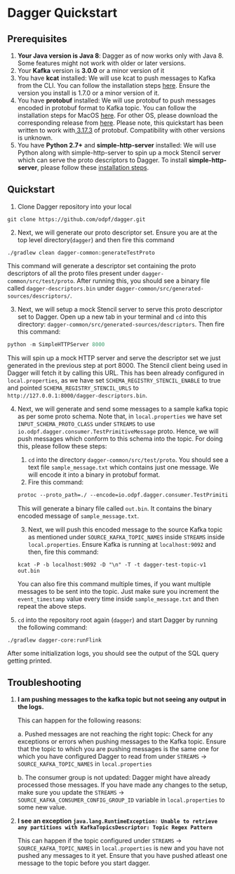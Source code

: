 # Dagger Quickstart

## Prerequisites

1. **Your Java version is Java 8**: Dagger as of now works only with Java 8. Some features might not work with older or later versions.
2. Your **Kafka** version is **3.0.0** or a minor version of it
3. You have **kcat** installed: We will use kcat to push messages to Kafka from the CLI. You can follow the installation steps [here](https://github.com/edenhill/kcat). Ensure the version you install is 1.7.0 or a minor version of it.
4. You have **protobuf** installed: We will use protobuf to push messages encoded in protobuf format to Kafka topic. You can follow the installation steps for MacOS [here](https://formulae.brew.sh/formula/protobuf). For other OS, please download the corresponding release from [here](https://github.com/protocolbuffers/protobuf/releases). Please note, this quickstart has been written to work with[ 3.17.3](https://github.com/protocolbuffers/protobuf/releases/tag/v3.17.3) of protobuf. Compatibility with other versions is unknown.
5. You have **Python 2.7+** and **simple-http-server** installed: We will use Python along with simple-http-server to spin up a mock Stencil server which can serve the proto descriptors to Dagger. To install **simple-http-server**, please follow these [installation steps](https://pypi.org/project/simple-http-server/).

## Quickstart

1. Clone Dagger repository into your local

```shell
git clone https://github.com/odpf/dagger.git
```
2. Next, we will generate our proto descriptor set. Ensure you are at the top level directory(`dagger`) and then fire this command

```
./gradlew clean dagger-common:generateTestProto
```

This command will generate a descriptor set containing the proto descriptors of all the proto files present under `dagger-common/src/test/proto`. After running this, you should see a binary file called `dagger-descriptors.bin` under `dagger-common/src/generated-sources/descriptors/`.

3. Next, we will setup a mock Stencil server to serve this proto descriptor set to Dagger. Open up a new tab in your terminal and `cd` into this directory: `dagger-common/src/generated-sources/descriptors`. Then fire this command:

```python
python -m SimpleHTTPServer 8000
```

This will spin up a mock HTTP server and serve the descriptor set we just generated in the previous step at port 8000.
The Stencil client being used in Dagger will fetch it by calling this URL. This has been already configured in `local.properties`, as we have set `SCHEMA_REGISTRY_STENCIL_ENABLE` to true and pointed `SCHEMA_REGISTRY_STENCIL_URLS` to `http://127.0.0.1:8000/dagger-descriptors.bin`.

4. Next, we will generate and send some messages to a sample kafka topic as per some proto schema. Note that, in `local.properties` we have set `INPUT_SCHEMA_PROTO_CLASS` under `STREAMS` to use `io.odpf.dagger.consumer.TestPrimitiveMessage` proto. Hence, we will push messages which conform to this schema into the topic. For doing this, please follow these steps:
   1. `cd` into the directory `dagger-common/src/test/proto`. You should see a text file `sample_message.txt` which contains just one message. We will encode it into a binary in protobuf format.
   2. Fire this command:
   ```protobuf
   protoc --proto_path=./ --encode=io.odpf.dagger.consumer.TestPrimitiveMessage ./TestLogMessage.proto < ./sample_message.txt > out.bin
   ```
   This will generate a binary file called `out.bin`. It contains the binary encoded message of `sample_message.txt`.

   3. Next, we will push this encoded message to the source Kafka topic as mentioned under `SOURCE_KAFKA_TOPIC_NAMES` inside `STREAMS` inside `local.properties`. Ensure Kafka is running at `localhost:9092` and then, fire this command:
   ```shell
   kcat -P -b localhost:9092 -D "\n" -T -t dagger-test-topic-v1 out.bin
   ```
   You can also fire this command multiple times, if you want multiple messages to be sent into the topic. Just make sure you increment the `event_timestamp` value every time inside `sample_message.txt` and then repeat the above steps. 
6. `cd` into the repository root again (`dagger`) and start Dagger by running the following command:
```shell
./gradlew dagger-core:runFlink
```

After some initialization logs, you should see the output of the SQL query getting printed.

## Troubleshooting

1. **I am pushing messages to the kafka topic but not seeing any output in the logs.** 

   This can happen for the following reasons:

   a. Pushed messages are not reaching the right topic: Check for any exceptions or errors when pushing messages to the Kafka topic. Ensure that the topic to which you are pushing messages is the same one for which you have configured Dagger to read from under `STREAMS` -> `SOURCE_KAFKA_TOPIC_NAMES` in `local.properties`

   b. The consumer group is not updated: Dagger might have already processed those messages. If you have made any changes to the setup, make sure you update the `STREAMS` -> `SOURCE_KAFKA_CONSUMER_CONFIG_GROUP_ID` variable in `local.properties` to some new value.

2. **I see an exception `java.lang.RuntimeException: Unable to retrieve any partitions with KafkaTopicsDescriptor: Topic Regex Pattern`**

   This can happen if the topic configured under `STREAMS` -> `SOURCE_KAFKA_TOPIC_NAMES` in `local.properties` is new and you have not pushed any messages to it yet. Ensure that you have pushed atleast one message to the topic before you start dagger.